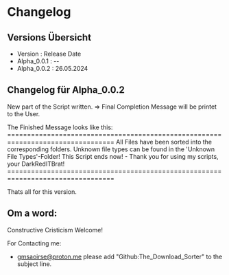 # Changelog

## Versions Übersicht
- Version : Release Date
- Alpha_0.0.1 : --
- Alpha_0.0.2 : 26.05.2024

## Changelog für Alpha_0.0.2
New part of the Script written. => Final Completion Message will be printet to the User.

The Finished Message looks like this:
    =================================================================================
    All Files have been sorted into the corresponding folders.
    Unknown file types can be found in the 'Unknown File Types'-Folder!
    This Script ends now! - Thank you for using my scripts, your DarkRedITBrat!      
    =================================================================================


Thats all for this version.

## Om a word:
Constructive Cristicism Welcome!

For Contacting me:
-  gmsaoirse@proton.me please add "Github:The_Download_Sorter" to the subject line.